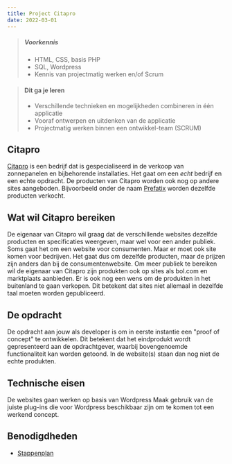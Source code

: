 ```yaml
---
title: Project Citapro
date: 2022-03-01
---
```


> ##### Voorkennis
> * HTML, CSS, basis PHP
> * SQL, Wordpress
> * Kennis van projectmatig werken en/of Scrum

> #### Dit ga je leren
> * Verschillende technieken en mogelijkheden combineren in één applicatie
> * Vooraf ontwerpen en uitdenken van de applicatie
> * Projectmatig werken binnen een ontwikkel-team (SCRUM)


## Citapro
[Citapro](https://www.citapro.eu) is een bedrijf dat is gespecialiseerd in de verkoop van zonnepanelen en bijbehorende installaties. Het gaat om een <i>echt</i> bedrijf en een echte opdracht.
De producten van Citapro worden ook nog op andere sites aangeboden. Bijvoorbeeld onder de naam [Prefatix](https://www.prefatix.nl) worden dezelfde producten verkocht.

## Wat wil Citapro bereiken
De eigenaar van Citapro wil graag dat de verschillende websites dezelfde producten en specificaties weergeven, maar wel voor een ander publiek. Soms gaat het om een website voor consumenten. Maar er moet ook site komen voor bedrijven. Het gaat dus om dezelfde producten, maar de prijzen zijn anders dan bij de consumentenwebsite.
Om meer publiek te bereiken wil de eigenaar van Citapro zijn produkten ook op sites als bol.com en marktplaats aanbieden.
Er is ook nog een wens om de produkten in het buitenland te gaan verkopen. Dit betekent dat sites niet allemaal in dezelfde taal moeten worden gepubliceerd.

## De opdracht
De opdracht aan jouw als developer is om in eerste instantie een "proof of concept" te ontwikkelen. Dit betekent dat het eindprodukt wordt gepresenteerd aan de opdrachtgever, waarbij bovengenoemde functionaliteit kan worden getoond. In de website(s) staan dan nog niet de echte produkten.

## Technische eisen
De websites gaan werken op basis van Wordpress
Maak gebruik van de juiste plug-ins die voor Wordpress beschikbaar zijn om te komen tot een werkend concept.


## Benodigdheden
* [Stappenplan](https://static.edutorial.nl/projecten/citapro/stappenplan_realiseren.docx)
